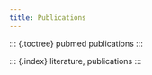 ```yaml
---
title: Publications
---
```


::: {.toctree} pubmed publications :::

::: {.index} literature, publications :::

